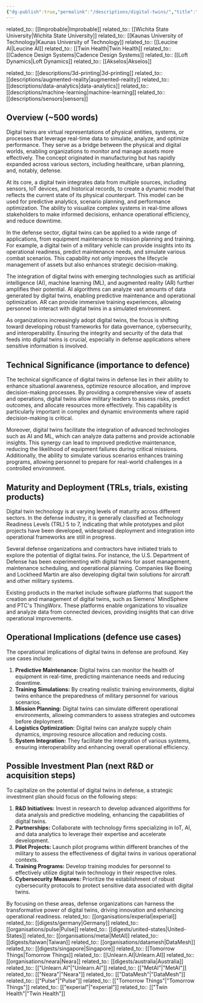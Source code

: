 ```yaml
---
{"dg-publish":true,"permalink":"/descriptions/digital-twins/","title":"digital twins"}
---
```


related_to:: [[Improbable\|Improbable]]
related_to:: [[Wichita State University\|Wichita State University]]
related_to:: [[Kaunas University of Technology\|Kaunas University of Technology]]
related_to:: [[Leucine AI\|Leucine AI]]
related_to:: [[Twin Health\|Twin Health]]
related_to:: [[Cadence Design Systems\|Cadence Design Systems]]
related_to:: [[Loft Dynamics\|Loft Dynamics]]
related_to:: [[Akselos\|Akselos]]

related_to:: [[descriptions/3d-printing\|3d-printing]]
related_to:: [[descriptions/augmented-reality\|augmented-reality]]
related_to:: [[descriptions/data-analytics\|data-analytics]]
related_to:: [[descriptions/machine-learning\|machine-learning]]
related_to:: [[descriptions/sensors\|sensors]]

## Overview (~500 words)
Digital twins are virtual representations of physical entities, systems, or processes that leverage real-time data to simulate, analyze, and optimize performance. They serve as a bridge between the physical and digital worlds, enabling organizations to monitor and manage assets more effectively. The concept originated in manufacturing but has rapidly expanded across various sectors, including healthcare, urban planning, and, notably, defense.

At its core, a digital twin integrates data from multiple sources, including sensors, IoT devices, and historical records, to create a dynamic model that reflects the current state of its physical counterpart. This model can be used for predictive analytics, scenario planning, and performance optimization. The ability to visualize complex systems in real-time allows stakeholders to make informed decisions, enhance operational efficiency, and reduce downtime.

In the defense sector, digital twins can be applied to a wide range of applications, from equipment maintenance to mission planning and training. For example, a digital twin of a military vehicle can provide insights into its operational readiness, predict maintenance needs, and simulate various combat scenarios. This capability not only improves the lifecycle management of assets but also enhances strategic decision-making.

The integration of digital twins with emerging technologies such as artificial intelligence (AI), machine learning (ML), and augmented reality (AR) further amplifies their potential. AI algorithms can analyze vast amounts of data generated by digital twins, enabling predictive maintenance and operational optimization. AR can provide immersive training experiences, allowing personnel to interact with digital twins in a simulated environment.

As organizations increasingly adopt digital twins, the focus is shifting toward developing robust frameworks for data governance, cybersecurity, and interoperability. Ensuring the integrity and security of the data that feeds into digital twins is crucial, especially in defense applications where sensitive information is involved.

## Technical Significance (importance to defence)
The technical significance of digital twins in defense lies in their ability to enhance situational awareness, optimize resource allocation, and improve decision-making processes. By providing a comprehensive view of assets and operations, digital twins allow military leaders to assess risks, predict outcomes, and allocate resources more effectively. This capability is particularly important in complex and dynamic environments where rapid decision-making is critical.

Moreover, digital twins facilitate the integration of advanced technologies such as AI and ML, which can analyze data patterns and provide actionable insights. This synergy can lead to improved predictive maintenance, reducing the likelihood of equipment failures during critical missions. Additionally, the ability to simulate various scenarios enhances training programs, allowing personnel to prepare for real-world challenges in a controlled environment.

## Maturity and Deployment (TRLs, trials, existing products)
Digital twin technology is at varying levels of maturity across different sectors. In the defense industry, it is generally classified at Technology Readiness Levels (TRL) 5 to 7, indicating that while prototypes and pilot projects have been developed, widespread deployment and integration into operational frameworks are still in progress.

Several defense organizations and contractors have initiated trials to explore the potential of digital twins. For instance, the U.S. Department of Defense has been experimenting with digital twins for asset management, maintenance scheduling, and operational planning. Companies like Boeing and Lockheed Martin are also developing digital twin solutions for aircraft and other military systems.

Existing products in the market include software platforms that support the creation and management of digital twins, such as Siemens' MindSphere and PTC's ThingWorx. These platforms enable organizations to visualize and analyze data from connected devices, providing insights that can drive operational improvements.

## Operational Implications (defence use cases)
The operational implications of digital twins in defense are profound. Key use cases include:

1. **Predictive Maintenance:** Digital twins can monitor the health of equipment in real-time, predicting maintenance needs and reducing downtime.
2. **Training Simulations:** By creating realistic training environments, digital twins enhance the preparedness of military personnel for various scenarios.
3. **Mission Planning:** Digital twins can simulate different operational environments, allowing commanders to assess strategies and outcomes before deployment.
4. **Logistics Optimization:** Digital twins can analyze supply chain dynamics, improving resource allocation and reducing costs.
5. **System Integration:** They facilitate the integration of various systems, ensuring interoperability and enhancing overall operational efficiency.

## Possible Investment Plan (next R&D or acquisition steps)
To capitalize on the potential of digital twins in defense, a strategic investment plan should focus on the following steps:

1. **R&D Initiatives:** Invest in research to develop advanced algorithms for data analysis and predictive modeling, enhancing the capabilities of digital twins.
2. **Partnerships:** Collaborate with technology firms specializing in IoT, AI, and data analytics to leverage their expertise and accelerate development.
3. **Pilot Projects:** Launch pilot programs within different branches of the military to assess the effectiveness of digital twins in various operational contexts.
4. **Training Programs:** Develop training modules for personnel to effectively utilize digital twin technology in their respective roles.
5. **Cybersecurity Measures:** Prioritize the establishment of robust cybersecurity protocols to protect sensitive data associated with digital twins.

By focusing on these areas, defense organizations can harness the transformative power of digital twins, driving innovation and enhancing operational readiness.
related_to:: [[organisations/experial\|experial]]
related_to:: [[digests/germany\|Germany]]
related_to:: [[organisations/pulse\|Pulse]]
related_to:: [[digests/united-states\|United-States]]
related_to:: [[organisations/metai\|MetAI]]
related_to:: [[digests/taiwan\|Taiwan]]
related_to:: [[organisations/datamesh\|DataMesh]]
related_to:: [[digests/singapore\|Singapore]]
related_to:: [[Tomorrow Things\|Tomorrow Things]]
related_to:: [[Unlearn.AI\|Unlearn.AI]]
related_to:: [[organisations/neara\|Neara]]
related_to:: [[digests/australia\|Australia]]
related_to:: [["Unlearn.AI"\|"Unlearn.AI"]]
related_to:: [["MetAI"\|"MetAI"]]
related_to:: [["Neara"\|"Neara"]]
related_to:: [["DataMesh"\|"DataMesh"]]
related_to:: [["Pulse"\|"Pulse"]]
related_to:: [["Tomorrow Things"\|"Tomorrow Things"]]
related_to:: [["experial"\|"experial"]]
related_to:: [["Twin Health"\|"Twin Health"]]

